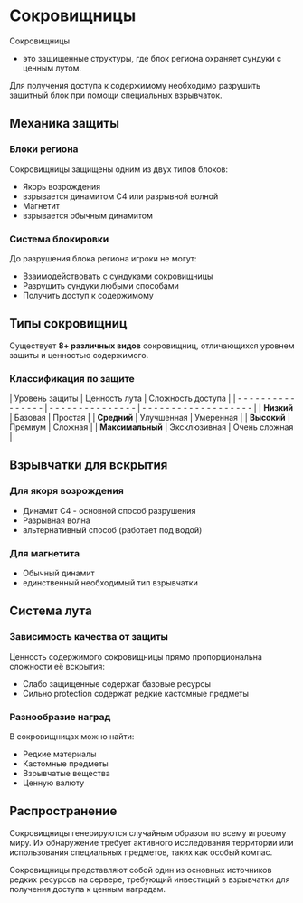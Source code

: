 # Сокровищницы

Сокровищницы

- это защищенные структуры, где блок региона охраняет сундуки с ценным лутом.

Для получения доступа к содержимому необходимо разрушить защитный блок при помощи специальных взрывчаток.

## Механика защиты

### Блоки региона
Сокровищницы защищены одним из двух типов блоков:
- Якорь возрождения
- взрывается динамитом С4 или разрывной волной
- Магнетит
- взрывается обычным динамитом

### Система блокировки
До разрушения блока региона игроки не могут:
- Взаимодействовать с сундуками сокровищницы
- Разрушить сундуки любыми способами
- Получить доступ к содержимому

## Типы сокровищниц

Существует **8+ различных видов** сокровищниц, отличающихся уровнем защиты и ценностью содержимого.

### Классификация по защите

| Уровень защиты | Ценность лута | Сложность доступа |
| - - - - - - - - - - - - - - - - | - - - - - - - - - - - - - - - | - - - - - - - - - - - - - - - - - - - |
| **Низкий** | Базовая | Простая |
| **Средний** | Улучшенная | Умеренная |
| **Высокий** | Премиум | Сложная |
| **Максимальный** | Эксклюзивная | Очень сложная |

## Взрывчатки для вскрытия

### Для якоря возрождения

- Динамит С4 - основной способ разрушения
- Разрывная волна
- альтернативный способ (работает под водой)

### Для магнетита

- Обычный динамит
- единственный необходимый тип взрывчатки

## Система лута

### Зависимость качества от защиты
Ценность содержимого сокровищницы прямо пропорциональна сложности её вскрытия:
- Слабо защищенные содержат базовые ресурсы
- Сильно protection содержат редкие кастомные предметы

### Разнообразие наград
В сокровищницах можно найти:
- Редкие материалы
- Кастомные предметы
- Взрывчатые вещества
- Ценную валюту

## Распространение

Сокровищницы генерируются случайным образом по всему игровому миру. Их обнаружение требует активного исследования территории или использования специальных предметов, таких как особый компас.

Сокровищницы представляют собой один из основных источников редких ресурсов на сервере, требующий инвестиций в взрывчатки для получения доступа к ценным наградам.